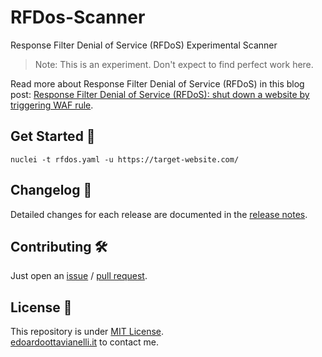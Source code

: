 # RFDos-Scanner

Response Filter Denial of Service (RFDoS) Experimental Scanner

> Note:
This is an experiment. Don't expect to find perfect work here.

Read more about Response Filter Denial of Service (RFDoS) in this blog post: [Response Filter Denial of Service (RFDoS): shut down a website by triggering WAF rule](https://blog.sicuranext.com/response-filter-denial-of-service-a-new-way-to-shutdown-a-website/).

Get Started 🎉
----------

```console
nuclei -t rfdos.yaml -u https://target-website.com/
```

Changelog 📌
-------

Detailed changes for each release are documented in the [release notes](https://github.com/edoardottt/RFDos-Scanner/releases).

Contributing 🛠
-------

Just open an [issue](https://github.com/edoardottt/RFDos-Scanner/issues) / [pull request](https://github.com/edoardottt/RFDos-Scanner/pulls).

License 📝
-------

This repository is under [MIT License](https://github.com/edoardottt/RFDos-Scanner/blob/main/LICENSE).  
[edoardoottavianelli.it](https://www.edoardoottavianelli.it) to contact me.
